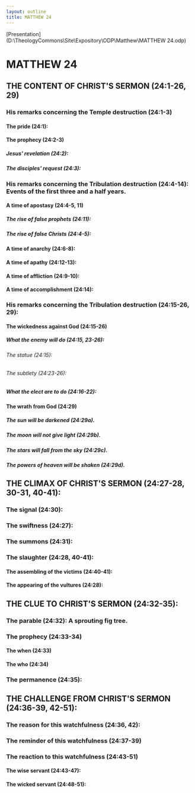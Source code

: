```yaml
---
layout: outline
title: MATTHEW 24
---
```

[Presentation](D:\TheologyCommons\Site\Expository\ODP\Matthew\MATTHEW 24.odp)
# MATTHEW 24
## THE CONTENT OF CHRIST\'S SERMON (24:1-26, 29) 
###  His remarks concerning the Temple destruction (24:1-3) 
####  The pride (24:1): 
####  The prophecy (24:2-3) 
#####  Jesus\' revelation (24:2): 
#####  The disciples\' request (24:3): 
###  His remarks concerning the Tribulation destruction (24:4-14): Events of the first three and a half years. 
####  A time of apostasy (24:4-5, 11) 
#####  The rise of false prophets (24:11): 
#####  The rise of false Christs (24:4-5): 
####  A time of anarchy (24:6-8): 
####  A time of apathy (24:12-13): 
####  A time of affliction (24:9-10): 
####  A time of accomplishment (24:14): 
###  His remarks concerning the Tribulation destruction (24:15-26, 29): 
####  The wickedness against God (24:15-26) 
#####  What the enemy will do (24:15, 23-26): 
######  The statue (24:15): 
######  The subtlety (24:23-26): 
#####  What the elect are to do (24:16-22): 
####  The wrath from God (24:29) 
#####  The sun will be darkened (24:29a). 
#####  The moon will not give light (24:29b). 
#####  The stars will fall from the sky (24:29c). 
#####  The powers of heaven will be shaken (24:29d). 
## THE CLIMAX OF CHRIST\'S SERMON (24:27-28, 30-31, 40-41): 
###  The signal (24:30): 
###  The swiftness (24:27): 
###  The summons (24:31): 
###  The slaughter (24:28, 40-41): 
####  The assembling of the victims (24:40-41): 
####  The appearing of the vultures (24:28): 
## THE CLUE TO CHRIST\'S SERMON (24:32-35): 
###  The parable (24:32): A sprouting fig tree. 
###  The prophecy (24:33-34) 
####  The when (24:33) 
####  The who (24:34) 
###  The permanence (24:35): 
## THE CHALLENGE FROM CHRIST\'S SERMON (24:36-39, 42-51): 
###  The reason for this watchfulness (24:36, 42): 
###  The reminder of this watchfulness (24:37-39) 
###  The reaction to this watchfulness (24:43-51) 
####  The wise servant (24:43-47): 
####  The wicked servant (24:48-51): 
